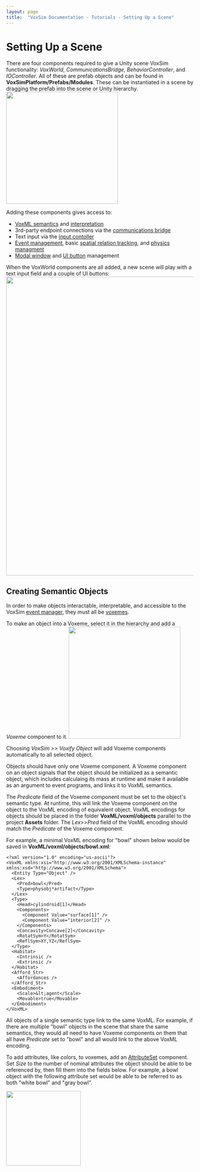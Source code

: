 ```yaml
---
layout: page
title:  "VoxSim Documentation - Tutorials - Setting Up a Scene"
---
```

# Setting Up a Scene
There are four components required to give a Unity scene VoxSim functionality: *VoxWorld*, *CommunicationsBridge*, *BehaviorController*, and *IOController*.  All of these are prefab objects and can be found in **VoxSimPlatform/Prefabs/Modules**.  These can be instantiated in a scene by dragging the prefab into the scene or Unity hierarchy.\
<img src="../../images/Setting-Up-a-Scene1.png" width="300">

Adding these components gives access to:
* [VoxML semantics](../../VoxSimPlatform/Vox/Voxeme) and [interpretation](../../VoxSimPlatform/Core/Predicates)
* 3rd-party endpoint connections via the [communications bridge](../../VoxSimPlatform/Network/CommunicationsBridge)
* Text input via the [input contoller](../../VoxSimPlatform/Agent/InputController)
* [Event management](../../VoxSimPlatform/Core/EventManager), basic [spatial relation tracking](../../VoxSimPlatform/SpatialReasoning/RelationTracker), and [physics managment](../../VoxSimPlatform/CogPhysics/PhysicsPrimitives)
* [Modal window](../Modal-Windows) and [UI button](../UI-Buttons) management

When the VoxWorld components are all added, a new scene will play with a text input field and a couple of UI buttons:\
<img src="../../images/Setting-Up-a-Scene2.png" width="800">

## Creating Semantic Objects
In order to make objects interactable, interpretable, and accessible to the VoxSim [event manager](../../VoxSimPlatform/Core/EventManager), they must all be [voxemes](../../VoxSimPlatform/Vox/Voxeme).

To make an object into a Voxeme, select it in the hierarchy and add a *Voxeme* component to it.
<img src="../../images/Setting-Up-a-Scene3.png" width="300">

Choosing *VoxSim >> Voxify Object* will add Voxeme components automatically to all selected object.

Objects should have only one Voxeme component.  A Voxeme component on an object signals that the object should be initialized as a semantic object, which includes calculaing its mass at runtime and make it available as an argument to event programs, and links it to VoxML semantics.

The *Predicate* field of the Voxeme component must be set to the object's semantic type.  At runtime, this will link the Voxeme component on the object to the VoxML encoding of equivalent object.  VoxML encodings for objects should be placed in the folder **VoxML/voxml/objects** parallel to the project **Assets** folder.  The *Lex*>>*Pred* field of the VoxML encoding should match the *Predicate* of the Voxeme component.

For example, a minimal VoxML encoding for "bowl" shown below would be saved in **VoxML/voxml/objects/bowl.xml**:
```
<?xml version="1.0" encoding="us-ascii"?>
<VoxML xmlns:xsi="http://www.w3.org/2001/XMLSchema-instance" xmlns:xsd="http://www.w3.org/2001/XMLSchema">
  <Entity Type="Object" />
  <Lex>
    <Pred>bowl</Pred>
    <Type>physobj*artifact</Type>
  </Lex>
  <Type>
    <Head>cylindroid[1]</Head>
    <Components>
      <Component Value="surface[1]" />
      <Component Value="interior[2]" />
    </Components>
    <Concavity>Concave[2]</Concavity>
    <RotatSym>Y</RotatSym>
    <ReflSym>XY,YZ</ReflSym>
  </Type>
  <Habitat>
    <Intrinsic />
    <Extrinsic />
  </Habitat>
  <Afford_Str>
    <Affordances />
  </Afford_Str>
  <Embodiment>
    <Scale>&lt;agent</Scale>
    <Movable>true</Movable>
  </Embodiment>
</VoxML>
```

All objects of a single semantic type link to the same VoxML.  For example, if there are multiple "bowl" objects in the scene that share the same semantics, they would all need to have Voxeme components on them that all have *Predicate* set to "bowl" and all would link to the above VoxML encoding.

To add attributes, like colors, to voxemes, add an [AttributeSet](../../VoxSimPlatform/Vox/AttributeSet) component.  Set *Size* to the number of nominal attributes the object should be able to be referenced by, then fill them into the fields below.  For example, a bowl object with the following attribute set would be able to be referred to as both "white bowl" and "gray bowl".

<img src="../../images/Setting-Up-a-Scene4.png" width="200">

